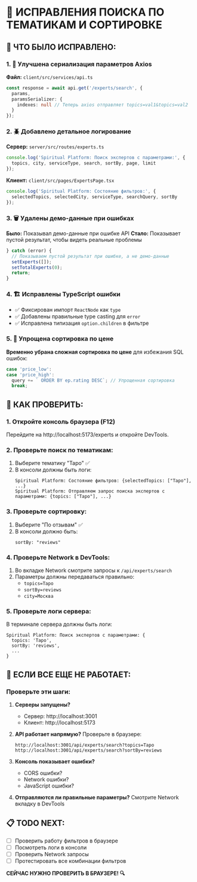 # 🔧 ИСПРАВЛЕНИЯ ПОИСКА ПО ТЕМАТИКАМ И СОРТИРОВКЕ

## 🎯 ЧТО БЫЛО ИСПРАВЛЕНО:

### 1. **📡 Улучшена сериализация параметров Axios**

**Файл:** `client/src/services/api.ts`

```typescript
const response = await api.get('/experts/search', { 
  params,
  paramsSerializer: {
    indexes: null // Теперь axios отправляет topics=val1&topics=val2
  }
});
```

### 2. **🪲 Добавлено детальное логирование**

**Сервер:** `server/src/routes/experts.ts`
```typescript
console.log('Spiritual Platform: Поиск экспертов с параметрами:', {
  topics, city, serviceType, search, sortBy, page, limit
});
```

**Клиент:** `client/src/pages/ExpertsPage.tsx`
```typescript
console.log('Spiritual Platform: Состояние фильтров:', {
  selectedTopics, selectedCity, serviceType, searchQuery, sortBy
});
```

### 3. **🗑️ Удалены демо-данные при ошибках**

**Было:** Показывал демо-данные при ошибке API
**Стало:** Показывает пустой результат, чтобы видеть реальные проблемы

```typescript
} catch (error) {
  // Показываем пустой результат при ошибке, а не демо-данные
  setExperts([]);
  setTotalExperts(0);
  return;
}
```

### 4. **🏗️ Исправлены TypeScript ошибки**

- ✅ Фиксирован импорт `ReactNode` как `type`
- ✅ Добавлены правильные type casting для `error`
- ✅ Исправлена типизация `option.children` в фильтре

### 5. **🔧 Упрощена сортировка по цене**

**Временно убрана сложная сортировка по цене** для избежания SQL ошибок:
```typescript
case 'price_low':
case 'price_high':
  query += ` ORDER BY ep.rating DESC`; // Упрощенная сортировка
  break;
```

## 🧪 КАК ПРОВЕРИТЬ:

### **1. Откройте консоль браузера (F12)**

Перейдите на http://localhost:5173/experts и откройте DevTools.

### **2. Проверьте поиск по тематикам:**

1. Выберите тематику "Таро" ✅
2. В консоли должны быть логи:
   ```
   Spiritual Platform: Состояние фильтров: {selectedTopics: ["Таро"], ...}
   Spiritual Platform: Отправляем запрос поиска экспертов с параметрами: {topics: ["Таро"], ...}
   ```

### **3. Проверьте сортировку:**

1. Выберите "По отзывам" ✅
2. В консоли должно быть:
   ```
   sortBy: "reviews"
   ```

### **4. Проверьте Network в DevTools:**

1. Во вкладке Network смотрите запросы к `/api/experts/search`
2. Параметры должны передаваться правильно:
   - `topics=Таро`
   - `sortBy=reviews`
   - `city=Москва`

### **5. Проверьте логи сервера:**

В терминале сервера должны быть логи:
```
Spiritual Platform: Поиск экспертов с параметрами: {
  topics: 'Таро',
  sortBy: 'reviews',
  ...
}
```

## 🎯 ЕСЛИ ВСЕ ЕЩЕ НЕ РАБОТАЕТ:

### **Проверьте эти шаги:**

1. **Серверы запущены?**
   - Сервер: http://localhost:3001
   - Клиент: http://localhost:5173

2. **API работает напрямую?**
   Проверьте в браузере:
   ```
   http://localhost:3001/api/experts/search?topics=Таро
   http://localhost:3001/api/experts/search?sortBy=reviews
   ```

3. **Консоль показывает ошибки?**
   - CORS ошибки?
   - Network ошибки?
   - JavaScript ошибки?

4. **Отправляются ли правильные параметры?**
   Смотрите Network вкладку в DevTools

## 📋 TODO NEXT:

- [ ] Проверить работу фильтров в браузере
- [ ] Посмотреть логи в консоли 
- [ ] Проверить Network запросы
- [ ] Протестировать все комбинации фильтров

**СЕЙЧАС НУЖНО ПРОВЕРИТЬ В БРАУЗЕРЕ! 🔍**
